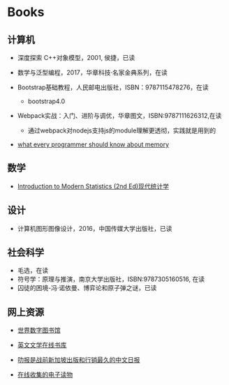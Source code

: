 # Books

## 计算机

- 深度探索 C++对象模型，2001, 侯捷，已读
- 数学与泛型编程，2017，华章科技·名家金典系列，在读
- Bootstrap基础教程，人民邮电出版社，ISBN：9787115478276，在读
    - bootstrap4.0
- Webpack实战：入门、进阶与调优，华章图文，ISBN:9787111626312,在读
    - 通过webpack对nodejs支持js的module理解更透彻，实践就是用到的

- [what every programmer should know about memory](https://people.freebsd.org/~lstewart/articles/cpumemory.pdf)

## 数学

- [Introduction to Modern Statistics (2nd Ed)现代统计学](https://openintro-ims2.netlify.app/)


## 设计

- 计算机图形图像设计，2016，中国传媒大学出版社，已读

## 社会科学

- 毛选，在读
- 符号学：原理与推演，南京大学出版社，ISBN:9787305160516, 在读
- 囚徒的困境-冯·诺依曼、博弈论和原子弹之谜，已读

## 网上资源
- [世界数字图书馆](https://www.wdl.org/zh/)
- [英文文学在线书库](http://www.online-literature.com/)
- [叻报是战前新加坡出版和行销最久的中文日报](http://www.lib.nus.edu.sg/lebao/index.htm)

- [在线收集的电子读物](http://www.labbookpages.co.uk/index.html)